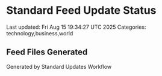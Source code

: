 # Standard Feed Update Status
Last updated: Fri Aug 15 19:34:27 UTC 2025
Categories: technology,business,world

## Feed Files Generated

Generated by Standard Updates Workflow
